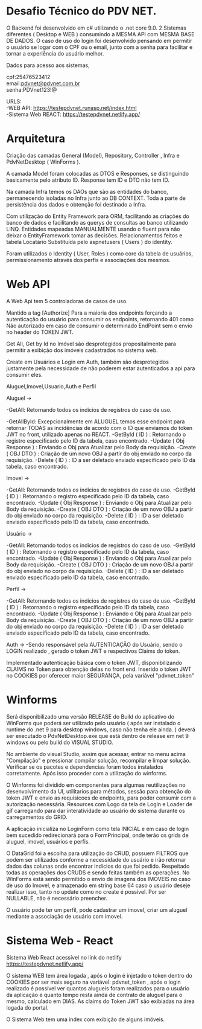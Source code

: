 # Desafio Técnico do PDV NET.

O Backend foi desenvolvido em c# utilizando o .net core 9.0. 2 Sistemas diferentes ( Desktop e WEB ) consumindo a MESMA API com MESMA BASE DE DADOS. O caso de uso do login foi desenvolvido pensando em permitir o usuário se logar com o CPF ou o email, junto com a senha para facilitar e tornar a experiência do usuário melhor.

Dados para acesso aos sistemas,

cpf:25476523412  
email:pdvnet@pdvnet.com.br  
senha:PDVnet123!@  

URLS:  
-WEB API: https://testepdvnet.runasp.net/index.html  
-Sistema Web REACT: https://testepdvnet.netlify.app/  

# Arquitetura
Criação das camadas General (Model), Repository, Controller , Infra e PdvNetDesktop ( WinForms ).

A camada Model foram colocadas as DTOS e Responses, se distinguindo basicamente pelo atributo ID.
Response tem ID e DTO não tem ID.

Na camada Infra temos os DAOs que são as entidades do banco, permanecendo isoladas no Infra junto ao DB CONTEXT. Toda a parte de persistência dos dados e obtenção foi destinado a Infra.

Com utilização do Entity Framework para ORM, facilitando as criações do banco de dados e facilitando as querys de consultas ao banco utilizando LINQ. Entidades mapeadas MANUALMENTE usando o fluent para não deixar o EntityFramework tomar as decisões. Relacionamentos feitos e tabela Locatário Substituída pelo aspnetusers ( Users ) do identity.

Foram utilizados o Identity ( User, Roles ) como core da tabela de usuários, permissionamento através dos perfis e associações dos mesmos.

# Web API

A Web Api tem 5 controladoras de casos de uso.

Mantido a tag \[Authorize] Para a maioria dos endpoints forçando a autenticação do usuário para consumir os endpoints, retornando 401 como Não autorizado em caso de consumir o determinado EndPoint sem o envio no header do TOKEN JWT.

Get All, Get by Id no Imóvel são desprotegidos propositalmente para permitir a exibição dos imóveis cadastrados no sistema web.

Create em Usuários e Login em Auth, também são desprotegidos justamente pela necessidade de não poderem estar autenticados a api para consumir eles.

Aluguel,Imovel,Usuario,Auth e Perfil

Aluguel -> 

-GetAll: Retornando todos os indícios de registros do caso de uso.

-GetAllById: Excepcionalmente em ALUGUEL temos esse endpoint para retornar TODAS as incidências de acordo com o ID que enviamos do token JWT no front, utilizado apenas no REACT.
-GetById ( ID ) : Retornando o registro especificado pelo ID da tabela, caso encontrado.
-Update ( Obj Response ) : Enviando o Obj para Atualizar pelo Body da requisição.
-Create ( OBJ DTO ) : Criação de um novo OBJ a partir do obj enviado no corpo da requisição.
-Delete ( ID ) : ID a ser deletado enviado especificado pelo ID da tabela, caso encontrado.

Imovel ->

-GetAll: Retornando todos os indícios de registros do caso de uso.
-GetById ( ID ) : Retornando o registro especificado pelo ID da tabela, caso encontrado.
-Update ( Obj Response ) : Enviando o Obj para Atualizar pelo Body da requisição.
-Create ( OBJ DTO ) : Criação de um novo OBJ a partir do obj enviado no corpo da requisição.
-Delete ( ID ) : ID a ser deletado enviado especificado pelo ID da tabela, caso encontrado.

Usuário ->

-GetAll: Retornando todos os indícios de registros do caso de uso.
-GetById ( ID ) : Retornando o registro especificado pelo ID da tabela, caso encontrado.
-Update ( Obj Response ) : Enviando o Obj para Atualizar pelo Body da requisição.
-Create ( OBJ DTO ) : Criação de um novo OBJ a partir do obj enviado no corpo da requisição.
-Delete ( ID ) : ID a ser deletado enviado especificado pelo ID da tabela, caso encontrado.

Perfil ->

-GetAll: Retornando todos os indícios de registros do caso de uso.
-GetById ( ID ) : Retornando o registro especificado pelo ID da tabela, caso encontrado.
-Update ( Obj Response ) : Enviando o Obj para Atualizar pelo Body da requisição.
-Create ( OBJ DTO ) : Criação de um novo OBJ a partir do obj enviado no corpo da requisição.
-Delete ( ID ) : ID a ser deletado enviado especificado pelo ID da tabela, caso encontrado.

Auth -> 
-Sendo responsável pela AUTENTICAÇÃO do Usuário, sendo o LOGIN realizado , gerado o token JWT e respectivos Claims do token.


Implementado autenticação básica com o token JWT, disponibilizando CLAIMS no Token para obtenção delas no front end. Inserido o token JWT no COOKIES por oferecer maior SEGURANÇA, pela variável "pdvnet\_token"


# Winforms

Será disponibilizado uma versão RELEASE do Build do aplicativo do WinForms que poderá ser utilizado pelo usuário ( após ser instalado o runtime do .net 9 para desktop windows, caso não tenha ele ainda. ) deverá ser executado o PdvNetDesktop.exe que está dentro de release em net 9 windows ou pelo build do VISUAL STUDIO.

No ambiente do visual Studio, assim que acessar, entrar no menu acima "Compilação" e pressionar compilar solução, recompilar e limpar solução. Verificar se os pacotes e dependencias foram todos instalados corretamente. Após isso proceder com a utilização do winforms.

O Winforms foi dividido em componentes para algumas reutilizações no desenvolvimento da UI, utilitarios para métodos, sessão para obtenção do token JWT e envio as requisicoes de endpoints, para poder consumir com a autorização necessária. Resources com Logo da tela de Login e Loader de gif carregando para dar interatividade ao usuário do sistema durante os carregamentos do GRID.

A aplicação inicializa no LoginForm como tela INICIAL e em caso de login bem sucedido redirecionará para o FormPrincipal, onde terão os grids de aluguel, imovel, usuários e perfis.

O DataGrid foi a escolha para utilização do CRUD, possuem FILTROS que podem ser utilizados conforme a necessidade do usuário e irão retornar dados das colunas onde encontrar indícios do que foi pedido. Respeitado todas as operações dos CRUDS e sendo feitas também as operações. No WinForms está sendo permitido o envio de imagens dos IMOVEIS no caso de uso do Imovel, e armazenado em string base 64 caso o usuário deseje realizar isso, tanto no update como no create é possível. Por ser NULLABLE, não é necessário preencher.

O usuário pode ter um perfil, pode cadastrar um imovel, criar um aluguel mediante a associação de usuário com imovel.

# Sistema Web - React

Sistema Web React acessível no link do netlify https://testepdvnet.netlify.app/   

O sistema WEB tem área logada , após o login é injetado o token dentro do COOKIES por ser mais seguro na variável: pdvnet_token , após o login realizado é possível ver quantos alugueis foram realizados para o usuário da aplicação e quanto tempo resta ainda de contrato de aluguel para o mesmo, calculado em DIAS. As claims do Token JWT são exibiadas na área logada do portal.

O Sistema Web tem uma index com exibição de alguns imóveis.
